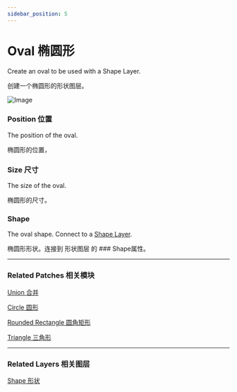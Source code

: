 ```yaml
---
sidebar_position: 5
---
```


# Oval 椭圆形

Create an oval to be used with a Shape Layer.

创建一个椭圆形的形状图层。

![Image](@site/static/img/docs/Shapes/oval.png)

### Position 位置

The position of the oval.

椭圆形的位置，

### Size 尺寸

The size of the oval.

椭圆形的尺寸。

### Shape

The oval shape. Connect to a [Shape Layer](https://www.notion.so/Shape-6381402c7a90468d97365c58ab562ea1).

椭圆形形状。连接到 形状图层 的 ### Shape属性。

------

### Related Patches 相关模块

[Union 合并](https://www.notion.so/Union-25b8641484f545799ac0f5e2fd48620d)

[Circle 圆形](https://www.notion.so/Circle-aa0ece9d86a14149a015fd0fc12db088)

[Rounded Rectangle 圆角矩形](https://www.notion.so/Rounded-Rectangle-682f601349ac4e8985eb9b70c98792ca)

[Triangle 三角形](https://www.notion.so/Triangle-de2307b4545640358caaee069a8ca536)

------

### Related Layers 相关图层

[Shape 形状](https://www.notion.so/Shape-6381402c7a90468d97365c58ab562ea1)
